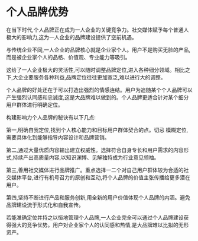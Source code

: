 # 个人品牌优势

在当下时代,个人品牌正在成为一人企业的关键竞争力。社交媒体赋予每个普通人极大的影响力,这为一人企业的品牌建设提供了空前机遇。

与传统企业不同,一人企业的品牌核心就是企业家个人。用户不是购买无脸的产品,而是被企业家个人的品格、价值观、专业能力等吸引。

这给了一人企业极大的灵活性,可以随时调整品牌定位,进入各种细分领域。相比之下,大企业要服务各种利益,品牌定位往往更加宽泛,难以进行大的调整。

个人品牌的好处还在于可以打造出强烈的情感连结。用户为追随某个个人品牌可以产生强烈认同感和忠诚度,这是大品牌难以做到的。个人品牌更适合针对某个细分用户群体进行明确定位。

构建影响力个人品牌的秘诀有以下几点:

第一,明确自我定位,找到个人核心能力和目标用户群体契合的点。切忌 模糊定位,需要具体化到能够指导内容设计和品牌营销。

第二,通过大量优质内容输出建立权威性。选择符合自身专长和用户需求的内容形式,持续产出高质量内容,以知识渊博、见解独特成为行业意见领袖。

第三,善用社交媒体进行品牌推广。重点选择一二个对自己用户群体较为合适的社交媒体平台,进行有机号召力的原创和互动,将个人品牌的价值主张传播给更多潜在用户。

第四,坚持不断进行产品和服务创新,用全新的用户价值体现个人品牌的内涵。避免品牌建设流于形式化和自我宣传。

若能准确定位并持之以恒地管理个人品牌,一人企业完全可以通过个人品牌建设获得强大的竞争优势。用户对企业家个人的认同感和热情,是大品牌难以比拟的无形资产。